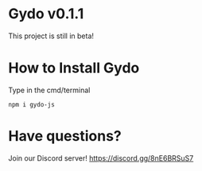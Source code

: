 # Gydo v0.1.1

This project is still in beta!

# How to Install Gydo

Type in the cmd/terminal
```
npm i gydo-js
```

# Have questions?
Join our Discord server!
https://discord.gg/8nE6BRSuS7
